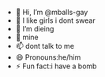 - 👋 Hi, I’m @mballs-gay
- 👀 I like girls i dont swear
- 🌱 I’m dieing
- 💞️ mine
- 📫 dont talk to me
- 😄 Pronouns:he/him
- ⚡ Fun fact:i have a bomb

<!---
mballs-gay/mballs-gay is a ✨ special ✨ repository because its `README.md` (this file) appears on your GitHub profile.
You can click the Preview link to take a look at your changes.
--->
